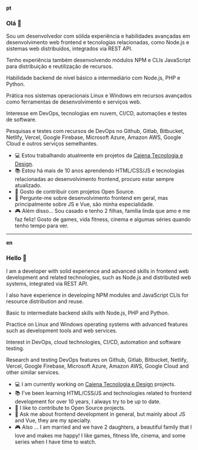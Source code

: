 **pt**

### Olá 👋

Sou um desenvolvedor com sólida experiência e habilidades avançadas em desenvolvimento web frontend e tecnologias relacionadas, como Node.js e sistemas web distribuídos, integrados via REST API.

Tenho experiência também desenvolvendo módulos NPM e CLIs JavaScript para distribuição e reutilização de recursos.

Habilidade backend de nível básico a intermediário com Node.js, PHP e Python.

Prática nos sistemas operacionais Linux e Windows em recursos avançados como ferramentas de desenvolvimento e serviços web.

Interesse em DevOps, tecnologias em nuvem, CI/CD, automações e testes de software.

Pesquisas e testes com recursos de DevOps no Github, Gitlab, Bitbucket, Netlify, Vercel, Google Firebase, Microsoft Azure, Amazon AWS, Google Cloud e outros serviços semelhantes.

- 💻 Estou trabalhando atualmente em projetos da [Caiena Tecnologia e Design](https://www.caiena.net/).
- 📚 Estou há mais de 10 anos aprendendo HTML/CSS/JS e tecnologias relacionadas ao desenvolvimento frontend, procuro estar sempre atualizado.
- 📖 Gosto de contribuir com projetos Open Source.
- 💬 Pergunte-me sobre desenvolvimento frontend em geral, mas principalmente sobre JS e Vue, são minha especialidade.
- 🎮 Além disso... Sou casado e tenho 2 filhas, família linda que amo e me faz feliz! Gosto de games, vida fitness, cinema e algumas séries quando tenho tempo para ver.

---

**en**

### Hello 👋

I am a developer with solid experience and advanced skills in frontend web development and related technologies, such as Node.js and distributed web systems, integrated via REST API.

I also have experience in developing NPM modules and JavaScript CLIs for resource distribution and reuse.

Basic to intermediate backend skills with Node.js, PHP and Python.

Practice on Linux and Windows operating systems with advanced features such as development tools and web services.

Interest in DevOps, cloud technologies, CI/CD, automation and software testing.

Research and testing DevOps features on Github, Gitlab, Bitbucket, Netlify, Vercel, Google Firebase, Microsoft Azure, Amazon AWS, Google Cloud and other similar services.

- 💻 I am currently working on [Caiena Tecnologia e Design](https://www.caiena.net/) projects.
- 📚 I've been learning HTML/CSS/JS and technologies related to frontend development for over 10 years, I always try to be up to date.
- 📖 I like to contribute to Open Source projects.
- 💬 Ask me about frontend development in general, but mainly about JS and Vue, they are my specialty.
- 🎮 Also ... I am married and we have 2 daughters, a beautiful family that I love and makes me happy! I like games, fitness life, cinema, and some series when I have time to watch.
